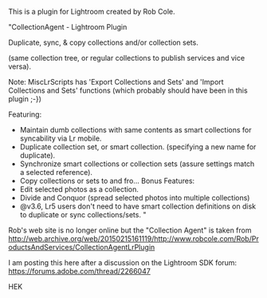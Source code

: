 This is a plugin for Lightroom created by Rob Cole. 

"CollectionAgent - Lightroom Plugin

Duplicate, sync, & copy collections and/or collection sets.

(same collection tree, or regular collections to publish services and vice versa).

Note: MiscLrScripts has 'Export Collections and Sets' and 'Import Collections and Sets' functions (which probably should have been in this plugin ;-})

Featuring:
* Maintain dumb collections with same contents as smart collections for syncability via Lr mobile.
* Duplicate collection set, or smart collection. (specifying a new name for duplicate).
* Synchronize smart collections or collection sets (assure settings match a selected reference).
* Copy collections or sets to and fro...
Bonus Features:
* Edit selected photos as a collection.
* Divide and Conquor (spread selected photos into multiple collections)
* @v3.6, Lr5 users don't need to have smart collection definitions on disk to duplicate or sync collections/sets.
"

Rob's web site is no longer online but the "Collection Agent" is taken from 
http://web.archive.org/web/20150215161119/http://www.robcole.com/Rob/ProductsAndServices/CollectionAgentLrPlugin

I am posting this here after a discussion on the Lightroom SDK forum: https://forums.adobe.com/thread/2266047

HEK
